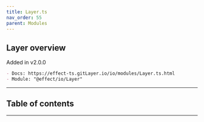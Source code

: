 ```yaml
---
title: Layer.ts
nav_order: 55
parent: Modules
---
```


## Layer overview

Added in v2.0.0

```md
- Docs: https://effect-ts.gitLayer.io/io/modules/Layer.ts.html
- Module: "@effect/io/Layer"
```

---

<h2 class="text-delta">Table of contents</h2>

---

